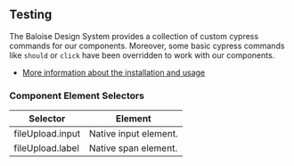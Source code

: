 ## Testing

The Baloise Design System provides a collection of custom cypress commands for our components. Moreover, some basic cypress commands like `should` or `click` have been overridden to work with our components.

- [More information about the installation and usage](?path=/docs/development-testing--page)

<!-- START: human documentation -->



<!-- END: human documentation -->


### Component Element Selectors

| Selector         | Element               |
| ---------------- | --------------------- |
| fileUpload.input | Native input element. |
| fileUpload.label | Native span element.  |

